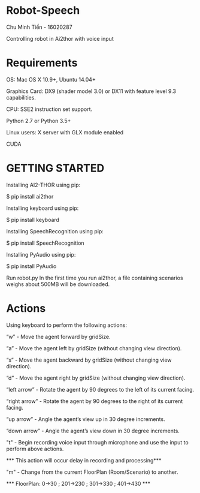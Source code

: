 # Robot-Speech
Chu Minh Tiến - 16020287 <p>
Controlling robot in Ai2thor with voice input

# Requirements
OS: Mac OS X 10.9+, Ubuntu 14.04+ <p>
Graphics Card: DX9 (shader model 3.0) or DX11 with feature level 9.3 capabilities. <p>
CPU: SSE2 instruction set support. <p>
Python 2.7 or Python 3.5+ <p>
Linux users: X server with GLX module enabled <p>
CUDA <p>

# GETTING STARTED
Installing AI2-THOR using pip: <p>
$ pip install ai2thor <p>
Installing keyboard using pip: <p>
$ pip install keyboard <p>
Installing SpeechRecognition using pip: <p>
$ pip install SpeechRecognition<p>
Installing PyAudio using pip:<p>
$ pip install PyAudio<p>
Run robot.py
In the first time you run ai2thor, a file containing scenarios weighs about 500MB will be downloaded.

# Actions
Using keyboard to perform the following actions:<p>
“w” - Move the agent forward by gridSize.<p>
“a” - Move the agent left by gridSize (without changing view direction).<p>
“s” - Move the agent backward by gridSize (without changing view direction).<p>
“d” - Move the agent right by gridSize (without changing view direction).<p>
“left arrow” - Rotate the agent by 90 degrees to the left of its current facing.<p>
“right arrow” - Rotate the agent by 90 degrees to the right of its current facing.<p>
“up arrow” - Angle the agent’s view up in 30 degree increments.<p>
“down arrow” - Angle the agent’s view down in 30 degree increments.<p>
"t" - Begin recording voice input through microphone and use the input to perform above actions.<p>
 *** This action will occur delay in recording and processing***<p>
 "m" - Change from the current FloorPlan (Room/Scenario) to another.<p>
 *** FloorPlan: 0->30 ; 201->230 ; 301->330 ; 401->430 ***
